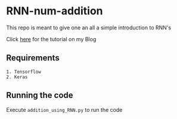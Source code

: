 # RNN-num-addition

This repo is meant to give one an all a simple introduction to RNN's

Click [here](https://dreamtechthefuture.wordpress.com/2018/06/26/rnns-for-noobies/) for the tutorial on my Blog

## Requirements
```
1. Tensorflow
2. Keras
```

## Running the code
Execute ```addition_using_RNN.py``` to run the code
